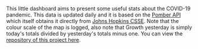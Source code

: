 This little dashboard aims to present some useful stats about the COVID-19 pandemic. This data is updated daily and it is based on the [Pomber API](https://github.com/pomber/covid19) which itself obtains it directly from [Johns Hopkins CSSE](https://github.com/CSSEGISandData/COVID-19). Note that the colour scale of the map is logged, also note that Growth yesterday is simply today's totals divided by yesterday's totals minus one. You can view the [repository of this project here](https://github.com/ivan-rivera/covid19).  